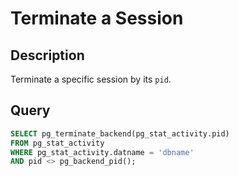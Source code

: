 # Terminate a Session

## Description
Terminate a specific session by its `pid`.

## Query
```sql
SELECT pg_terminate_backend(pg_stat_activity.pid)
FROM pg_stat_activity
WHERE pg_stat_activity.datname = 'dbname'
AND pid <> pg_backend_pid();